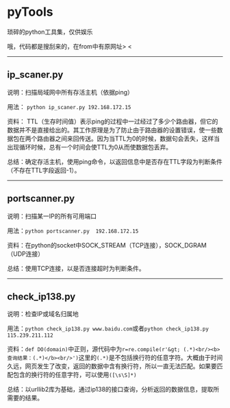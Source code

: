 # pyTools
琐碎的python工具集，仅供娱乐

哦，代码都是搜刮来的，在from中有原网址> <

---

## ip_scaner.py

说明：扫描局域网中所有存活主机（依据ping）

用法： ```python ip_scaner.py 192.168.172.15```

资料： TTL（生存时间值）表示ping的过程中一过经过了多少个路由器，但它的数据并不是直接给出的。其工作原理是为了防止由于路由器的设置错误，使一些数据包在两个路由器之间来回传送。因为当TTL为0的时候，数据句会丢失，这样当出现循环时候，总有一个时间会使TTL为0从而使数据包丢弃。

总结：确定存活主机，使用ping命令，以返回信息中是否存在TTL字段为判断条件（不存在TTL字段返回-1）。

---

## portscanner.py

说明：扫描某一IP的所有可用端口

用法：```python portscanner.py  192.168.172.15```

资料：在python的socket中SOCK_STREAM（TCP连接），SOCK_DGRAM（UDP连接）

总结：使用TCP连接，以是否连接超时为判断条件。

---

## check_ip138.py

说明：检查IP或域名归属地

用法：```python check_ip138.py www.baidu.com```或者```python check_ip138.py 115.239.211.112```

资料：```def DO(domain)```中正则，源代码中为```r=re.compile(r'&gt; (.*)<br/><b>查询结果：(.*)</b><br/>')```这里的```(.*)```是不包括换行符的任意字符。大概由于时间久远，网页发生了改变，返回的数据中含有换行符，所以一直无法匹配。如果要匹配包含的换行符的任意字符，可以使用```([\s\S]*)```

总结：以urllib2库为基础，通过ip138的接口查询，分析返回的数据信息，提取所需要的结果。

